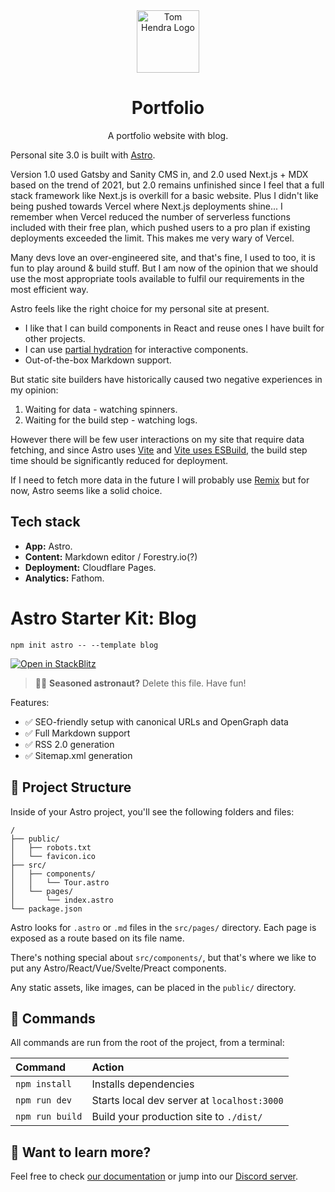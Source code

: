 <div align=center>
<img alt="Tom Hendra Logo" src="https://res.cloudinary.com/tomhendra/image/upload/v1567091669/tomhendra-logo/tomhendra-logo-round-1024.png" width="100" />
<h1>Portfolio</h1>
<p>A portfolio website with blog.</p>
</div>

Personal site 3.0 is built with [Astro](https://docs.astro.build/getting-started/).

Version 1.0 used Gatsby and Sanity CMS in, and 2.0 used Next.js + MDX based on
the trend of 2021, but 2.0 remains unfinished since I feel that a full stack
framework like Next.js is overkill for a basic website. Plus I didn't like being
pushed towards Vercel where Next.js deployments shine... I remember when Vercel
reduced the number of serverless functions included with their free plan, which
pushed users to a pro plan if existing deployments exceeded the limit. This makes
me very wary of Vercel.

Many devs love an over-engineered site, and that's fine, I used to too, it is
fun to play around & build stuff. But I am now of the opinion that we should use
the most appropriate tools available to fulfil our requirements in the most
efficient way.

Astro feels like the right choice for my personal site at present.

- I like that I can build components in React and reuse ones I have built for
  other projects.
- I can use
  [partial hydration](https://docs.astro.build/core-concepts/component-hydration/)
  for interactive components.
- Out-of-the-box Markdown support.

But static site builders have historically caused two negative experiences in my
opinion:

1. Waiting for data - watching spinners.
2. Waiting for the build step - watching logs.

However there will be few user interactions on my site that require data
fetching, and since Astro uses
[Vite](https://astro.build/blog/astro-021-preview/#hello-vite) and
[Vite uses ESBuild](https://vitejs.dev/guide/features.html#npm-dependency-resolving-and-pre-bundling),
the build step time should be significantly reduced for deployment.

If I need to fetch more data in the future I will probably use
[Remix](https://remix-run.web.app) but for now, Astro seems like a solid choice.

## Tech stack

- **App:** Astro.
- **Content:** Markdown editor / Forestry.io(?)
- **Deployment:** Cloudflare Pages.
- **Analytics:** Fathom.

# Astro Starter Kit: Blog

```
npm init astro -- --template blog
```

[![Open in StackBlitz](https://developer.stackblitz.com/img/open_in_stackblitz.svg)](https://stackblitz.com/github/snowpackjs/astro/tree/latest/examples/blog)

> 🧑‍🚀 **Seasoned astronaut?** Delete this file. Have fun!

Features:

- ✅ SEO-friendly setup with canonical URLs and OpenGraph data
- ✅ Full Markdown support
- ✅ RSS 2.0 generation
- ✅ Sitemap.xml generation

## 🚀 Project Structure

Inside of your Astro project, you'll see the following folders and files:

```
/
├── public/
│   ├── robots.txt
│   └── favicon.ico
├── src/
│   ├── components/
│   │   └── Tour.astro
│   └── pages/
│       └── index.astro
└── package.json
```

Astro looks for `.astro` or `.md` files in the `src/pages/` directory. Each page is exposed as a route based on its file name.

There's nothing special about `src/components/`, but that's where we like to put any Astro/React/Vue/Svelte/Preact components.

Any static assets, like images, can be placed in the `public/` directory.

## 🧞 Commands

All commands are run from the root of the project, from a terminal:

| Command         | Action                                      |
| :-------------- | :------------------------------------------ |
| `npm install`   | Installs dependencies                       |
| `npm run dev`   | Starts local dev server at `localhost:3000` |
| `npm run build` | Build your production site to `./dist/`     |

## 👀 Want to learn more?

Feel free to check [our documentation](https://github.com/snowpackjs/astro) or jump into our [Discord server](https://astro.build/chat).
